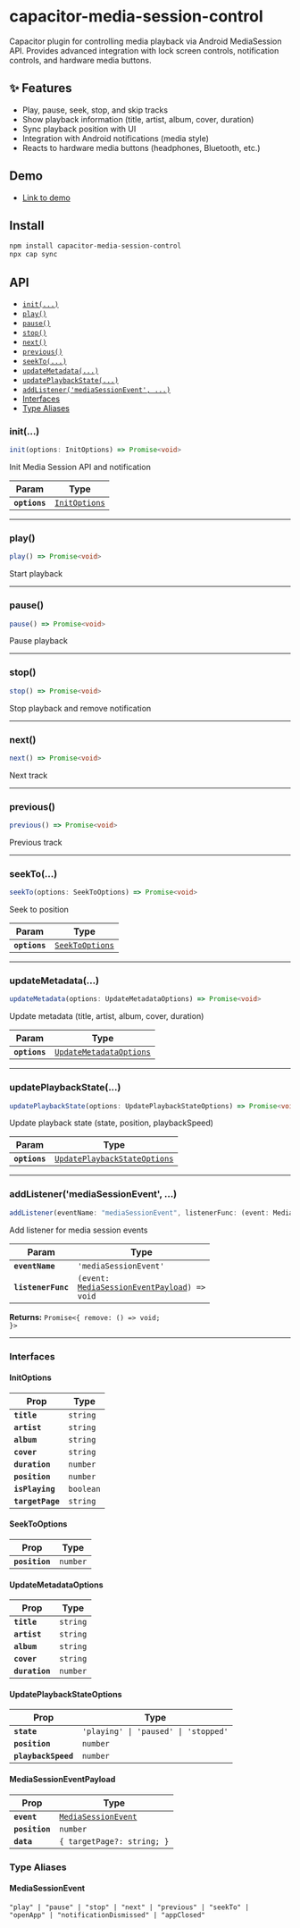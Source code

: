 # capacitor-media-session-control

Capacitor plugin for controlling media playback via Android MediaSession API.
Provides advanced integration with lock screen controls, notification controls, and hardware media buttons.

## ✨ Features

* Play, pause, seek, stop, and skip tracks
* Show playback information (title, artist, album, cover, duration)
* Sync playback position with UI
* Integration with Android notifications (media style)
* Reacts to hardware media buttons (headphones, Bluetooth, etc.)

## Demo
* [Link to demo](https://github.com/sarvarsangilov/mucisplayer)

## Install

```bash
npm install capacitor-media-session-control
npx cap sync
```

## API

<docgen-index>

* [`init(...)`](#init)
* [`play()`](#play)
* [`pause()`](#pause)
* [`stop()`](#stop)
* [`next()`](#next)
* [`previous()`](#previous)
* [`seekTo(...)`](#seekto)
* [`updateMetadata(...)`](#updatemetadata)
* [`updatePlaybackState(...)`](#updateplaybackstate)
* [`addListener('mediaSessionEvent', ...)`](#addlistenermediasessionevent-)
* [Interfaces](#interfaces)
* [Type Aliases](#type-aliases)

</docgen-index>

<docgen-api>
<!--Update the source file JSDoc comments and rerun docgen to update the docs below-->

### init(...)

```typescript
init(options: InitOptions) => Promise<void>
```

Init Media Session API and notification

| Param         | Type                                                |
| ------------- | --------------------------------------------------- |
| **`options`** | <code><a href="#initoptions">InitOptions</a></code> |

--------------------


### play()

```typescript
play() => Promise<void>
```

Start playback

--------------------


### pause()

```typescript
pause() => Promise<void>
```

Pause playback

--------------------


### stop()

```typescript
stop() => Promise<void>
```

Stop playback and remove notification

--------------------


### next()

```typescript
next() => Promise<void>
```

Next track

--------------------


### previous()

```typescript
previous() => Promise<void>
```

Previous track

--------------------


### seekTo(...)

```typescript
seekTo(options: SeekToOptions) => Promise<void>
```

Seek to position

| Param         | Type                                                    |
| ------------- | ------------------------------------------------------- |
| **`options`** | <code><a href="#seektooptions">SeekToOptions</a></code> |

--------------------


### updateMetadata(...)

```typescript
updateMetadata(options: UpdateMetadataOptions) => Promise<void>
```

Update metadata (title, artist, album, cover, duration)

| Param         | Type                                                                    |
| ------------- | ----------------------------------------------------------------------- |
| **`options`** | <code><a href="#updatemetadataoptions">UpdateMetadataOptions</a></code> |

--------------------


### updatePlaybackState(...)

```typescript
updatePlaybackState(options: UpdatePlaybackStateOptions) => Promise<void>
```

Update playback state (state, position, playbackSpeed)

| Param         | Type                                                                              |
| ------------- | --------------------------------------------------------------------------------- |
| **`options`** | <code><a href="#updateplaybackstateoptions">UpdatePlaybackStateOptions</a></code> |

--------------------


### addListener('mediaSessionEvent', ...)

```typescript
addListener(eventName: "mediaSessionEvent", listenerFunc: (event: MediaSessionEventPayload) => void) => Promise<{ remove: () => void; }>
```

Add listener for media session events

| Param              | Type                                                                                              |
| ------------------ | ------------------------------------------------------------------------------------------------- |
| **`eventName`**    | <code>'mediaSessionEvent'</code>                                                                  |
| **`listenerFunc`** | <code>(event: <a href="#mediasessioneventpayload">MediaSessionEventPayload</a>) =&gt; void</code> |

**Returns:** <code>Promise&lt;{ remove: () =&gt; void; }&gt;</code>

--------------------


### Interfaces


#### InitOptions

| Prop             | Type                 |
| ---------------- | -------------------- |
| **`title`**      | <code>string</code>  |
| **`artist`**     | <code>string</code>  |
| **`album`**      | <code>string</code>  |
| **`cover`**      | <code>string</code>  |
| **`duration`**   | <code>number</code>  |
| **`position`**   | <code>number</code>  |
| **`isPlaying`**  | <code>boolean</code> |
| **`targetPage`** | <code>string</code>  |


#### SeekToOptions

| Prop           | Type                |
| -------------- | ------------------- |
| **`position`** | <code>number</code> |


#### UpdateMetadataOptions

| Prop           | Type                |
| -------------- | ------------------- |
| **`title`**    | <code>string</code> |
| **`artist`**   | <code>string</code> |
| **`album`**    | <code>string</code> |
| **`cover`**    | <code>string</code> |
| **`duration`** | <code>number</code> |


#### UpdatePlaybackStateOptions

| Prop                | Type                                            |
| ------------------- | ----------------------------------------------- |
| **`state`**         | <code>'playing' \| 'paused' \| 'stopped'</code> |
| **`position`**      | <code>number</code>                             |
| **`playbackSpeed`** | <code>number</code>                             |


#### MediaSessionEventPayload

| Prop           | Type                                                            |
| -------------- | --------------------------------------------------------------- |
| **`event`**    | <code><a href="#mediasessionevent">MediaSessionEvent</a></code> |
| **`position`** | <code>number</code>                                             |
| **`data`**     | <code>{ targetPage?: string; }</code>                           |


### Type Aliases


#### MediaSessionEvent

<code>"play" | "pause" | "stop" | "next" | "previous" | "seekTo" | "openApp" | "notificationDismissed" | "appClosed"</code>

</docgen-api>
